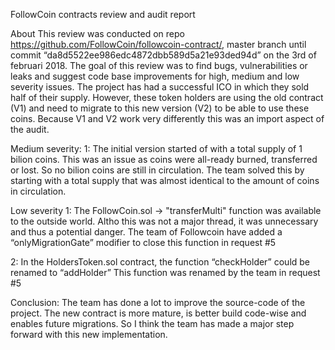FollowCoin contracts review and audit report

About
This review was conducted on repo https://github.com/FollowCoin/followcoin-contract/, master branch until commit “da8d5522ee986edc4872dbb589d5a21e93ded94d” on the 3rd of februari 2018.
The goal of this review was to find bugs, vulnerabilities or leaks and suggest code base improvements for high, medium and low severity issues.
The project has had a successful ICO in which they sold half of their supply. However, these token holders are using the old contract (V1) and need to migrate to this new version (V2) to be able to use these coins.
Because V1 and V2 work very differently this was an import aspect of the audit.

Medium severity:
1: The initial version started of with a total supply of 1 bilion coins. This was an issue as coins were all-ready burned, transferred or lost. So no bilion coins are still in circulation.
The team solved this by starting with a total supply that was almost identical to the amount of coins in circulation.

Low severity
1: The FollowCoin.sol -> "transferMulti" function was available to the outside world. Altho this was not a major thread, it was unnecessary and thus a potential danger.
The team of Followcoin have added a “onlyMigrationGate” modifier to close this function in request #5

2: In the HoldersToken.sol contract, the function “checkHolder” could be renamed to “addHolder”
This function was renamed by the team in request #5

Conclusion:
The team has done a lot to improve the source-code of the project. The new contract is more mature, is better build code-wise and enables future migrations.
So I think the team has made a major step forward with this new implementation.
